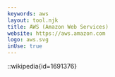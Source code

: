 ```yaml
---
keywords: aws
layout: tool.njk
title: AWS (Amazon Web Services)
website: https://aws.amazon.com
logo: aws.svg
inUse: true
---
```


::wikipedia{id=1691376}